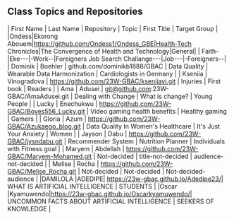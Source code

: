 ## Class Topics and Repositories


| First Name | Last Name | Repository | Topic | First Title | Target Group |
|Ondess|Ekorong Abouem|https://github.com/Ondess1/Ondess_GBE|Health-Tech Chronicles|The Convergence of Health and Technology|General|
|   Faith-|Eke---|-Work--|Foreigners Job Search Challange---|Job---|-Foreigners--|
| Dominik | Boehler | github.com/dominikb1888/GBAC | Data Quality | Wearable Data Harmonization | Cardiologists in Germany |
| Kseniia | Vinogradova | https://github.com/23W-GBAC/kseniiavi.git | Injuries | First book | Readers |
| Ama | Adusei | git@github.com:23W-GBAC/AmaAdusei.git | Dealing with Change | What is change? | Young People |
| Lucky | Enechukwu | https://github.com/23W-GBAC/Boves556_Lucky.git | Video gaming health benefits | Healthy gaming | Gamers |
| Gloria | Azum | https://github.com/23W-GBAC/Azukaego_blog.git | Data Quality In Women's Healthcare | It's Just Your Anxiety | Women |
| Jayson | Dabu | https://github.com/23W-GBAC/jysndabu.git | Recommender System | Nutrition Planner | Individuals with Fitness goal |
| Maryem | Abdellah | https://github.com/23W-GBAC/Maryem-Mohamed.git | Not-decided | title-not-decided | audience-not-decided |
| Melise | Rocha | https://github.com/23W-GBAC/Melise_Rocha.git | Not-decided | Not-decided | Not-decided-audience |
|DAMILOLA |ADEDIPE| https://23w-gbac.github.io/Adedipe23/| WHAT IS ARTIFICIAL INTELLIGENCE | STUDENTS |
|Oscar |Kyamuwendo|https://23w-gbac.github.io/Oscarkyamuwendo/| UNCOMMON FACTS ABOUT ARTIFICIAL INTELLIGENCE | SEEKERS OF KNOWLEDGE |
